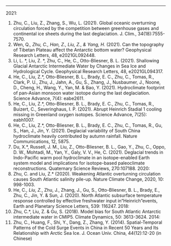 ---
2021:
1.	Zhu, C., Liu, Z., Zhang, S., Wu, L. (2021). Global oceanic overturning circulation forced by the competition between greenhouse gases and continental ice sheets during the last deglaciation. J. Clim., 34(18):7555-7570. 
2.	Wen, Q.*, Zhu, C., Han, Z., Liu, Z., & Yang, H.* (2021). Can the topography of Tibetan Plateau affect the Antarctic bottom water? Geophysical Research Letters, 48, e2021GL092448. 
3.	Li, L. *, Liu, Z. *, Zhu, C., He, C., Otto-Bliesner, B. L. (2021). Shallowing Glacial Antarctic Intermediate Water by Changes in Sea Ice and Hydrological Cycle.  Geophysical Research Letters, 48, e2021GL094317.
4.	He, C., Liu, Z.*, Otto-Bliesner, B. L., Brady, E. C., Zhu, C., Tomas, R., Clark, P. U., Zhu, J., Jahn, A., Gu, S., Zhang, J., Nusbaumer, J., Noone, D., Cheng, H., Wang, Y., Yan, M. & Bao, Y. (2021). Hydroclimate footprint of pan-Asian monsoon water isotope during the last deglaciation. Science Advance, 7(4): eabe2611.
5.	He, C., Liu, Z.*, Otto-Bliesner, B. L., Brady, E. C., Zhu, C., Tomas, R., Buizert, C., Severinghaus, I. P. (2021). Abrupt Heinrich Stadial 1 cooling missing in Greenland oxygen isotopes. Science Advance, 7(25): eabh1007.
6.	He, C., Liu, Z.*, Otto-Bliesner, B. L., Brady, E. C., Zhu, C., Tomas, R., Gu, S., Han, J., Jin, Y. (2021). Deglacial variability of South China hydroclimate heavily contributed by autumn rainfall. Nature Communications, 12, 5875.
7.	Du, X.*, Russell, J. M., Liu, Z., Otto-Bliesner, B. L., Gao, Y., Zhu, C., Oppo, D. W., Mohtadi, M., Yan, Y., Galy, V. V., He, C. (2021). Deglacial trends in Indo-Pacific warm pool hydroclimate in an isotope-enabled Earth system model and implications for isotope-based paleoclimate reconstructions. Quaternary Science Reviews, 270:107188.
2020:
8.	Zhu, C. and Liu, Z.* (2020). Weakening Atlantic overturning circulation causes South Atlantic salinity pile-up. Nature Climate Change, 2020, 10: 998-1003.
9.	He, C.*, Liu, Z.*, Zhu, J., Zhang, J., Gu, S., Otto-Bliesner, B. L., Brady, E., Zhu, C., Jin, Y. & Sun, J. (2020). North Atlantic subsurface temperature response controlled by effective freshwater input in“Heinrich”events, Earth and Planetary Science Letters,  539: 116247.
2018:
10.	Zhu, C.*, Liu, Z. & Gu, S. (2018). Model bias for South Atlantic Antarctic intermediate water in CMIP5. Climate Dynamics, 50: 3613-3624.
2014:
11.	Zhu, C., Huang, F., Shi, Y., Dang, Z., Zhang, Y. (2014). Spatial-Temporal Patterns of the Cold Surge Events in China in Recent 50 Years and Its Relationship with Arctic Sea Ice. J. Ocean Univ. China, 44(12):12-20 (in Chinese)
